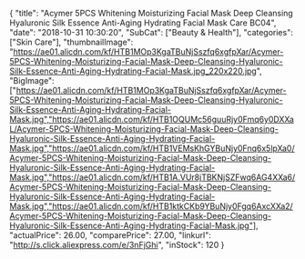 {
	"title": "Acymer 5PCS Whitening Moisturizing Facial Mask Deep Cleansing Hyaluronic Silk Essence Anti-Aging Hydrating Facial Mask Care BC04",
	"date": "2018-10-31 10:30:20",
	"SubCat": ["Beauty & Health"],
	"categories": ["Skin Care"],
	"thumbnailImage": "https://ae01.alicdn.com/kf/HTB1MOp3KgaTBuNjSszfq6xgfpXar/Acymer-5PCS-Whitening-Moisturizing-Facial-Mask-Deep-Cleansing-Hyaluronic-Silk-Essence-Anti-Aging-Hydrating-Facial-Mask.jpg_220x220.jpg",
	"BigImage": ["https://ae01.alicdn.com/kf/HTB1MOp3KgaTBuNjSszfq6xgfpXar/Acymer-5PCS-Whitening-Moisturizing-Facial-Mask-Deep-Cleansing-Hyaluronic-Silk-Essence-Anti-Aging-Hydrating-Facial-Mask.jpg","https://ae01.alicdn.com/kf/HTB1OQUMc56guuRjy0Fmq6y0DXXaL/Acymer-5PCS-Whitening-Moisturizing-Facial-Mask-Deep-Cleansing-Hyaluronic-Silk-Essence-Anti-Aging-Hydrating-Facial-Mask.jpg","https://ae01.alicdn.com/kf/HTB1VEMsKhGYBuNjy0Fnq6x5lpXa0/Acymer-5PCS-Whitening-Moisturizing-Facial-Mask-Deep-Cleansing-Hyaluronic-Silk-Essence-Anti-Aging-Hydrating-Facial-Mask.jpg","https://ae01.alicdn.com/kf/HTB1A.VUr8jTBKNjSZFwq6AG4XXa6/Acymer-5PCS-Whitening-Moisturizing-Facial-Mask-Deep-Cleansing-Hyaluronic-Silk-Essence-Anti-Aging-Hydrating-Facial-Mask.jpg","https://ae01.alicdn.com/kf/HTB1ktkCKb9YBuNjy0Fgq6AxcXXa2/Acymer-5PCS-Whitening-Moisturizing-Facial-Mask-Deep-Cleansing-Hyaluronic-Silk-Essence-Anti-Aging-Hydrating-Facial-Mask.jpg"],
	"actualPrice": 26.00,
	"comparePrice": 27.00,
	"linkurl": "http://s.click.aliexpress.com/e/3nFjGhi",
	"inStock": 120
}

